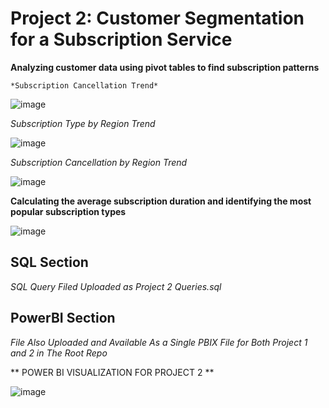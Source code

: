 # Project 2: Customer Segmentation for a Subscription Service

**Analyzing customer data using pivot tables to find subscription patterns**

    *Subscription Cancellation Trend*
    
![image](https://github.com/user-attachments/assets/abdfecda-b7ed-45fc-93b6-181f5cb132ae)


  *Subscription Type by Region Trend*
  
 ![image](https://github.com/user-attachments/assets/20ecb5e6-adc5-4e80-a694-1bbd72c4dc10)


  *Subscription Cancellation by Region Trend*

  ![image](https://github.com/user-attachments/assets/1bd2ff3b-6f2b-4521-9c80-cd27f867016b)



**Calculating the average subscription duration and identifying the most popular
subscription types**

![image](https://github.com/user-attachments/assets/08031122-d66f-428d-a241-d0bee9ebae11)

## SQL Section  
*SQL Query Filed Uploaded as Project 2 Queries.sql*

## PowerBI Section
*File Also Uploaded and Available As a Single PBIX File for Both Project 1 and 2 in The Root Repo*

** POWER BI VISUALIZATION FOR PROJECT 2 **

![image](https://github.com/user-attachments/assets/368346e3-77ed-4669-bb62-ec12045a0c86)





